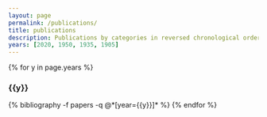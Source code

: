 ```yaml
---
layout: page
permalink: /publications/
title: publications
description: Publications by categories in reversed chronological order. Generated by jekyll-scholar.
years: [2020, 1950, 1935, 1905]
---
```


{% for y in page.years %}
  <h3 class="year">{{y}}</h3>
  {% bibliography -f papers -q @*[year={{y}}]* %}
{% endfor %}
